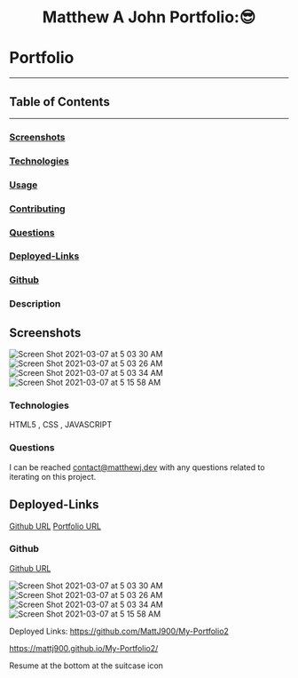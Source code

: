 <h1 align ="center">Matthew A John Portfolio:😎</h1>


# Portfolio
---

## Table of Contents
---


### [Screenshots](#screenshots)


### [Technologies](#technologies)

### [Usage](#usage)

### [Contributing](#contributing)

### [Questions](#questions)

### [Deployed-Links](#Deployed-Links)

### [Github](#github)



### <a name="Description"></a>Description



## Screenshots
![Screen Shot 2021-03-07 at 5 03 30 AM](https://user-images.githubusercontent.com/77504986/110240876-c95e6180-7f02-11eb-81f2-3fed2478d79a.png)
![Screen Shot 2021-03-07 at 5 03 26 AM](https://user-images.githubusercontent.com/77504986/110240892-d67b5080-7f02-11eb-82ef-138a84af137f.png)
![Screen Shot 2021-03-07 at 5 03 34 AM](https://user-images.githubusercontent.com/77504986/110240896-da0ed780-7f02-11eb-9601-a8f0a232a759.png)
![Screen Shot 2021-03-07 at 5 15 58 AM](https://user-images.githubusercontent.com/77504986/110241198-6077e900-7f04-11eb-9751-65862a470e4b.png)


### <a name="Technologies"></a>Technologies
HTML5 , CSS , JAVASCRIPT 


### <a name="Questions"></a>Questions
I can be reached contact@matthewj.dev with any questions related to iterating on this project.

## Deployed-Links
[Github URL](https://github.com/MattJ900/)
[Portfolio URL](https://www.matthewj.dev/)

### <a name="Github"></a>Github
[Github URL](https://github.com/MattJ900)


















![Screen Shot 2021-03-07 at 5 03 30 AM](https://user-images.githubusercontent.com/77504986/110240876-c95e6180-7f02-11eb-81f2-3fed2478d79a.png)
![Screen Shot 2021-03-07 at 5 03 26 AM](https://user-images.githubusercontent.com/77504986/110240892-d67b5080-7f02-11eb-82ef-138a84af137f.png)
![Screen Shot 2021-03-07 at 5 03 34 AM](https://user-images.githubusercontent.com/77504986/110240896-da0ed780-7f02-11eb-9601-a8f0a232a759.png)
![Screen Shot 2021-03-07 at 5 15 58 AM](https://user-images.githubusercontent.com/77504986/110241198-6077e900-7f04-11eb-9751-65862a470e4b.png)

Deployed Links:
https://github.com/MattJ900/My-Portfolio2

https://mattj900.github.io/My-Portfolio2/

Resume at the bottom at the suitcase icon


